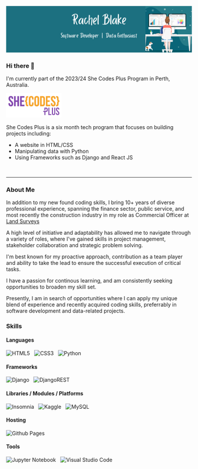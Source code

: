 <img src="images/Rachel Blake Linkedin.png" alt="profile banner that reads Rachel Blake, Software Developer | Data Enthusiast">

### Hi there 👋

I'm currently part of the 2023/24 She Codes Plus Program in Perth, Australia.

<img src="images/she-codes-logo.png" width="150px" alt="She Codes Australia logo">

She Codes Plus is a six month tech program that focuses on building projects including:

- A website in HTML/CSS
- Manipulating data with Python
- Using Frameworks such as Django and React JS

</br>

---

### About Me

In addition to my new found coding skills, I bring 10+ years of diverse professional experience, spanning the finance sector, public service, and most recently the construction industry in my role as Commercial Officer at <a href="https://www.landsurveys.net.au/" target="_blank">Land Surveys</a>

A high level of initiative and adaptability has allowed me to navigate through a variety of roles, where I've gained skills in project management, stakeholder collaboration and strategic problem solving.

I'm best known for my proactive approach, contribution as a team player and ability to take the lead to ensure the successful execution of critical tasks.

I have a passion for continous learning, and am consistently seeking opportunities to broaden my skill set.

Presently, I am in search of opportunities where I can apply my unique blend of experience and recently acquired coding skills, preferrably in software development and data-related projects.

<!-- <a href="">Download my resume</a> -->

### Skills

#### Languages

![HTML5](https://img.shields.io/badge/html5-%23E34F26.svg?style=for-the-badge&logo=html5&logoColor=white) &nbsp; ![CSS3](https://img.shields.io/badge/css3-%231572B6.svg?style=for-the-badge&logo=css3&logoColor=white) &nbsp; ![Python](https://img.shields.io/badge/python-3670A0?style=for-the-badge&logo=python&logoColor=ffdd54)&nbsp;

#### Frameworks

![Django](https://img.shields.io/badge/django-%23092E20.svg?style=for-the-badge&logo=django&logoColor=white) &nbsp;
![DjangoREST](https://img.shields.io/badge/DJANGO-REST-ff1709?style=for-the-badge&logo=django&logoColor=white&color=ff1709&labelColor=gray) &nbsp;

#### Libraries / Modules / Platforms

![Insomnia](https://img.shields.io/badge/Insomnia-black?style=for-the-badge&logo=insomnia&logoColor=5849BE) &nbsp; ![Kaggle](https://img.shields.io/badge/Kaggle-035a7d?style=for-the-badge&logo=kaggle&logoColor=white) &nbsp; ![MySQL](https://img.shields.io/badge/mysql-%2300f.svg?style=for-the-badge&logo=mysql&logoColor=white)

#### Hosting

![Github Pages](https://img.shields.io/badge/github%20pages-121013?style=for-the-badge&logo=github&logoColor=white)

#### Tools

![Jupyter Notebook](https://img.shields.io/badge/jupyter-%23FA0F00.svg?style=for-the-badge&logo=jupyter&logoColor=white) &nbsp; ![Visual Studio Code](https://img.shields.io/badge/Visual%20Studio%20Code-0078d7.svg?style=for-the-badge&logo=visual-studio-code&logoColor=white)
